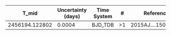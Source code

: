 |T_mid|Uncertainty (days)           |Time System|#                                            |Reference                           |
|-----|-----------------------------|-----------|---------------------------------------------|------------------------------------|
|2456194.122802|0.0004                       |BJD_TDB    |>1                                           |2015AJ....150..168H                 |
